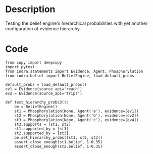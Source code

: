 # Description
Testing the belief engine's hierarchical probabilities with yet another configuration of evidence hierarchy.

# Code
```
from copy import deepcopy
import pytest
from indra.statements import Evidence, Agent, Phosphorylation
from indra.belief import BeliefEngine, load_default_probs

default_probs = load_default_probs()
ev1 = Evidence(source_api='reach')
ev2 = Evidence(source_api='trips')

def test_hierarchy_probs3():
    be = BeliefEngine()
    st1 = Phosphorylation(None, Agent('a'), evidence=[ev1])
    st2 = Phosphorylation(None, Agent('b'), evidence=[ev2])
    st3 = Phosphorylation(None, Agent('c'), evidence=[ev4])
    st3.supports = [st1, st2]
    st1.supported_by = [st3]
    st2.supported_by = [st3]
    be.set_hierarchy_probs([st1, st2, st3])
    assert_close_enough(st1.belief, 1-0.35)
    assert_close_enough(st2.belief, 1-0.35)

```
